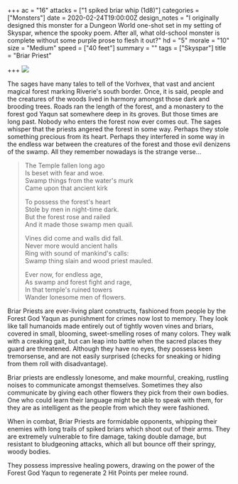 +++
ac = "16"
attacks = ["1 spiked briar whip (1d8)"]
categories = ["Monsters"]
date = 2020-02-24T19:00:00Z
design_notes = "I originally designed this monster for a Dungeon World one-shot set in my setting of Skyspar, whence the spooky poem. After all, what old-school monster is complete without some purple prose to flesh it out?"
hd = "5"
morale = "10"
size = "Medium"
speed = ["40 feet"]
summary = ""
tags = ["Skyspar"]
title = "Briar Priest"

+++
![](https://78.media.tumblr.com/ede0ea30de0d0ab983eb2e13401207cf/tumblr_p5hnrrZjwN1vj6ju2o2_500.gif)

The sages have many tales to tell of the Vorhvex, that vast and ancient magical forest marking Riverie's south border. Once, it is said, people and the creatures of the woods lived in harmony amongst those dark and brooding trees. Roads ran the length of the forest, and a monastery to the forest god Yaqun sat somewhere deep in its groves. But those times are long past. Nobody who enters the forest now ever comes out. The sages whisper that the priests angered the forest in some way. Perhaps they stole something precious from its heart. Perhaps they interfered in some way in the endless war between the creatures of the forest and those evil denizens of the swamp. All they remember nowadays is the strange verse...

> The Temple fallen long ago  
> Is beset with fear and woe.  
> Swamp things from the water's murk  
> Came upon that ancient kirk
>
> To possess the forest's heart  
> Stole by men in night-time dark.  
> But the forest rose and railed  
> And it made those swamp men quail.
>
> Vines did come and walls did fall.  
> Never more would ancient halls  
> Ring with sound of mankind's calls:  
> Swamp thing slain and wood priest mauled.
>
> Ever now, for endless age,  
> As swamp and forest fight and rage,  
> In that temple's ruined towers  
> Wander lonesome men of flowers.

Briar Priests are ever-living plant constructs, fashioned from people by the Forest God Yaqun as punishment for crimes now lost to memory. They look like tall humanoids made entirely out of tightly woven vines and briars, covered in small, blooming, sweet-smelling roses of many colors. They walk with a creaking gait, but can leap into battle when the sacred places they guard are threatened. Although they have no eyes, they possess keen tremorsense, and are not easily surprised (checks for sneaking or hiding from them roll with disadvantage).

Briar priests are endlessly lonesome, and make mournful, creaking, rustling noises to communicate amongst themselves. Sometimes they also communicate by giving each other flowers they pick from their own bodies. One who could learn their language might be able to speak with them, for they are as intelligent as the people from which they were fashioned.

When in combat, Briar Priests are formidable opponents, whipping their enemies with long trails of spiked briars which shoot out of their arms. They are extremely vulnerable to fire damage, taking double damage, but resistant to bludgeoning attacks, which all but bounce off their springy, woody bodies.

They possess impressive healing powers, drawing on the power of the Forest God Yaqun to regenerate 2 Hit Points per melee round.